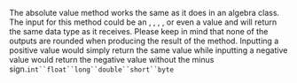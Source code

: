 The absolute value method works the same as it does in an algebra class. The input for this method could be an , , , , or even a value and will return the same data type as it receives. Please keep in mind that none of the outputs are rounded when producing the result of the method. Inputting a positive value would simply return the same value while inputting a negative value would return the negative value without the minus sign.`int``float``long``double``short``byte`

